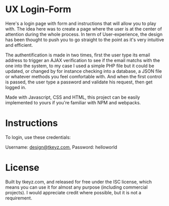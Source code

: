 # UX Login-Form
Here's a login page with form and instructions that will allow you to play with. The idea here was to create a page where the user is at the center of attention during the whole process. In term of User-experience, the design has been thought to push you to go straight to the point as it's very intuitive and efficient.

The authentification is made in two times, first the user type its email address to trigger an AJAX verification to see if the email matchs with the one into the system, to my case I used a simple PHP file but it could be updated, or changed by for instance checking into a database, a JSON file or whatever methods you feel comfortable with.
And when the first control is passed, the user type a password and validate his request, then get logged in.

Made with Javascript, CSS and HTML, this project can be easily implemented to yours if you're familiar with NPM and webpacks.


# Instructions
To login, use these credentials:

Username: design@tkeyz.com, 
Password: helloworld


# License
Built by tkeyz.com, and released for free under the ISC license, which means you can use it for almost any purpose (including commercial projects). I would appreciate credit where possible, but it is not a requirement.